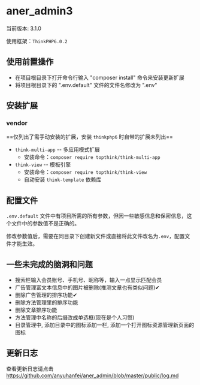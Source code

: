 # aner_admin3
当前版本: 3.1.0

使用框架：`ThinkPHP6.0.2`

## 使用前置操作
- 在项目根目录下打开命令行输入 "composer install" 命令来安装更新扩展
- 将项目根目录下的 ".env.default" 文件的文件名修改为 ".env"

## 安装扩展

### vendor

==仅列出了需手动安装的扩展，安装 `thinkphp6` 时自带的扩展未列出==

- `think-multi-app` -- 多应用模式扩展
  - 安装命令：`composer require topthink/think-multi-app`
- `think-view` -- 模板引擎
  - 安装命令：`composer require topthink/think-view`
  - 自动安装 `think-template` 依赖库

## 配置文件

`.env.default` 文件中有项目所需的所有参数，但因一些敏感信息和保密信息，这个文件中的参数值不是正确的。

修改参数值后，需要在同目录下创建新文件或直接将此文件改名为`.env`，配置文件才能生效。


## 一些未完成的脑洞和问题
- 搜索栏输入会员账号、手机号、昵称等，输入一点显示匹配会员
- 广告管理富文本信息中的图片被删除(推测文章也有类似问题)✔
- 删除广告管理的排序功能✔
- 删除方法管理里的排序功能
- 删除文章排序功能
- 方法管理中名称的后缀改成单选框(现在是个人习惯)
- 目录管理中, 添加目录中的图标添加一栏, 添加一个打开图标资源管理新页面的图标

## 更新日志

查看更新日志请点击 https://github.com/anyuhanfei/aner_admin/blob/master/public/log.md